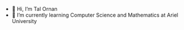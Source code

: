 - 👋 Hi, I’m Tal Ornan
- 🌱 I’m currently learning Computer Science and Mathematics at Ariel University


<!---
talornan/talornan is a ✨ special ✨ repository because its `README.md` (this file) appears on your GitHub profile.
You can click the Preview link to take a look at your changes.
[![Anurag's GitHub stats](https://github-readme-stats.vercel.app/api?username=talornan)](https://github.com/anuraghazra/github-readme-stats)
![Anurag's GitHub stats](https://github-readme-stats.vercel.app/api?username=talornan&count_private=true)
![Anurag's GitHub stats](https://github-readme-stats.vercel.app/api?username=talornan&show_icons=true)
![Anurag's GitHub stats](https://github-readme-stats.vercel.app/api?username=talornan&show_icons=true&theme=radical)

